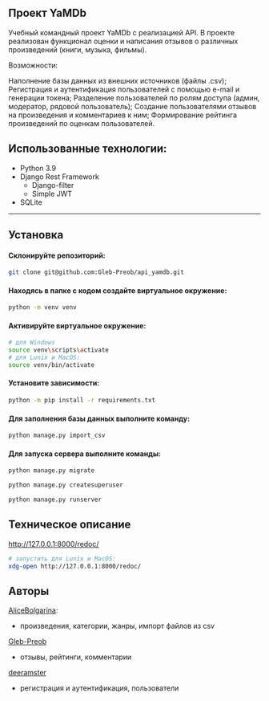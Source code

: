 ## Проект YaMDb

Учебный командный проект YaMDb с реализацией API.
В проекте реализован функционал оценки и написания отзывов о различных произведений (книги, музыка, фильмы).

Возможности:

Наполнение базы данных из внешних источников (файлы .csv);
Регистрация и аутентификация пользователей с помощью e-mail и генерации токена;
Разделение пользователей по ролям доступа (админ, модератор, рядовой пользователь);
Создание пользователями отзывов на произведения и комментариев к ним;
Формирование рейтинга произведений по оценкам пользователей.

## Использованные технологии: 
* Python 3.9
* Django Rest Framework
  - Django-filter
  - Simple JWT
* SQLite
***

## Установка
#### Склонируйте репозиторий: 

```sh
git clone git@github.com:Gleb-Preob/api_yamdb.git
```
#### Находясь в папке с кодом создайте виртуальное окружение: 

```sh
python -m venv venv
```
#### Активируйте виртуальное окружение:

```sh
# для Windows
source venv\scripts\activate
# для Lunix и MacOS:
source venv/bin/activate
```

#### Установите зависимости: 

```sh
python -m pip install -r requirements.txt
```
#### Для заполнения базы данных выполните команду:

```sh
python manage.py import_csv
```

#### Для запуска сервера выполните команды:

```sh
python manage.py migrate
```
```sh
python manage.py createsuperuser
```
```sh
python manage.py runserver
```

## Техническое описание

http://127.0.0.1:8000/redoc/

   ```bash
   # запустить для Lunix и MacOS:
   xdg-open http://127.0.0.1:8000/redoc/
   ```

## Авторы
[AliceBolgarina](https://github.com/AliceBolgarina):
- произведения, категории, жанры, импорт файлов из csv

[Gleb-Preob](https://github.com/Gleb-Preob)
- отзывы, рейтинги, комментарии

[deeramster](https://github.com/deeramster)
- регистрация и аутентификация, пользователи